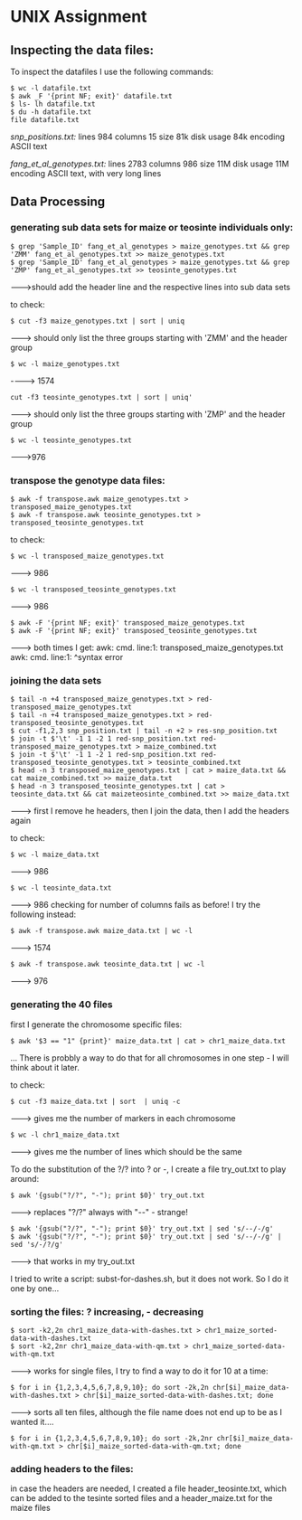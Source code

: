 # UNIX Assignment

## Inspecting the data files:

To inspect the datafiles I use the following commands:
```
$ wc -l datafile.txt
$ awk _F '{print NF; exit}' datafile.txt
$ ls- lh datafile.txt
$ du -h datafile.txt
file datafile.txt
```
*snp_positions.txt:*
lines         984
columns        15
size           81k
disk usage     84k
encoding      ASCII text

*fang_et_al_genotypes.txt:*
lines         2783
columns        986
size            11M
disk usage      11M
encoding      ASCII text, with very long lines

## Data Processing

### generating sub data sets for maize or teosinte individuals only:
```
$ grep 'Sample_ID' fang_et_al_genotypes > maize_genotypes.txt && grep 'ZMM' fang_et_al_genotypes.txt >> maize_genotypes.txt
$ grep 'Sample_ID' fang_et_al_genotypes > maize_genotypes.txt && grep 'ZMP' fang_et_al_genotypes.txt >> teosinte_genotypes.txt
```
--->should add the header line and the respective lines into sub data sets

to check:
```
$ cut -f3 maize_genotypes.txt | sort | uniq
```
---> should only list the three groups starting with 'ZMM' and the header group
```
$ wc -l maize_genotypes.txt
```
----> 1574
```
cut -f3 teosinte_genotypes.txt | sort | uniq'
```
---> should only list the three groups starting with 'ZMP' and the header group
```
$ wc -l teosinte_genotypes.txt
```
--->976

### transpose the genotype data files:
```
$ awk -f transpose.awk maize_genotypes.txt > transposed_maize_genotypes.txt
$ awk -f transpose.awk teosinte_genotypes.txt > transposed_teosinte_genotypes.txt
```
to check:
```
$ wc -l transposed_maize_genotypes.txt
```
---> 986 
```
$ wc -l transposed_teosinte_genotypes.txt
```
---> 986
```
$ awk -F '{print NF; exit}' transposed_maize_genotypes.txt
$ awk -F '{print NF; exit}' transposed_teosinte_genotypes.txt
```
---> both times I get:
awk: cmd. line:1: transposed_maize_genotypes.txt
awk: cmd. line:1:                           ^syntax error



### joining the data sets
```
$ tail -n +4 transposed_maize_genotypes.txt > red-transposed_maize_genotypes.txt
$ tail -n +4 transposed_maize_genotypes.txt > red-transposed_teosinte_genotypes.txt
$ cut -f1,2,3 snp_position.txt | tail -n +2 > res-snp_position.txt
$ join -t $'\t' -1 1 -2 1 red-snp_position.txt red-transposed_maize_genotypes.txt > maize_combined.txt
$ join -t $'\t' -1 1 -2 1 red-snp_position.txt red-transposed_teosinte_genotypes.txt > teosinte_combined.txt
$ head -n 3 transposed_maize_genotypes.txt | cat > maize_data.txt && cat maize_combined.txt >> maize_data.txt
$ head -n 3 transposed_teosinte_genotypes.txt | cat > teosinte_data.txt && cat maizeteosinte_combined.txt >> maize_data.txt
```

---> first I remove he headers, then I join the data, then I add the headers again

to check:
```
$ wc -l maize_data.txt
```
---> 986 
```
$ wc -l teosinte_data.txt
```
---> 986
checking for number of columns fails as before!
I try the following instead:
```
$ awk -f transpose.awk maize_data.txt | wc -l
```
---> 1574
```
$ awk -f transpose.awk teosinte_data.txt | wc -l
```
---> 976

### generating the 40 files
first I generate the chromosome specific files:
```
$ awk '$3 == "1" {print}' maize_data.txt | cat > chr1_maize_data.txt
```
...
There is probbly a way to do that for all chromosomes in one step - I will think about it later.

to check:
```
$ cut -f3 maize_data.txt | sort  | uniq -c
```
---> gives me the number of markers in each chromosome
```
$ wc -l chr1_maize_data.txt 
```
---> gives me the number of lines which should be the same


To do the substitution of the ?/? into ? or -, I create a file try_out.txt to play around:
```
$ awk '{gsub("?/?", "-"); print $0}' try_out.txt
```
---> replaces "?/?" always with "--"  - strange!
```
$ awk '{gsub("?/?", "-"); print $0}' try_out.txt | sed 's/--/-/g'
$ awk '{gsub("?/?", "-"); print $0}' try_out.txt | sed 's/--/-/g' | sed 's/-/?/g'
```
---> that works in my try_out.txt
 
I tried to write a script: subst-for-dashes.sh, but it does not work.
So I do it one by one...

### sorting the files: ? increasing, - decreasing
```
$ sort -k2,2n chr1_maize_data-with-dashes.txt > chr1_maize_sorted-data-with-dashes.txt
$ sort -k2,2nr chr1_maize_data-with-qm.txt > chr1_maize_sorted-data-with-qm.txt
```
---> works for single files, I try to find a way to do it for 10 at a time:

 ```
$ for i in {1,2,3,4,5,6,7,8,9,10}; do sort -2k,2n chr[$i]_maize_data-with-dashes.txt > chr[$i]_maize_sorted-data-with-dashes.txt; done
```
---> sorts all ten files, although the file name does not end up to be as I wanted it....
```
$ for i in {1,2,3,4,5,6,7,8,9,10}; do sort -2k,2nr chr[$i]_maize_data-with-qm.txt > chr[$i]_maize_sorted-data-with-qm.txt; done
```

### adding headers to the files:
in case the headers are needed, I created a file header_teosinte.txt, which can be added to the tesinte sorted files
and a header_maize.txt for the maize files
